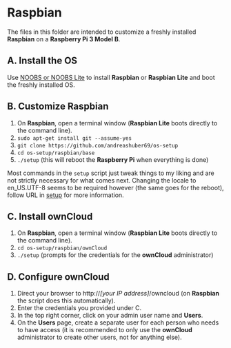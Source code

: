 # Raspbian
The files in this folder are intended to customize a freshly installed **Raspbian** on a **Raspberry Pi 3 Model B**.

## A. Install the OS
Use [NOOBS or NOOBS Lite](https://www.raspberrypi.org/downloads/noobs/) to install **Raspbian** or **Raspbian Lite**
and boot the freshly installed OS.

## B. Customize Raspbian
1. On **Raspbian**, open a terminal window (**Raspbian Lite** boots directly to the command line).
2. `sudo apt-get install git --assume-yes`
3. `git clone https://github.com/andreashuber69/os-setup`
4. `cd os-setup/raspbian/base`
5. `./setup` (this will reboot the **Raspberry Pi** when everything is done)

Most commands in the `setup` script just tweak things to my liking and are not strictly necessary for what comes next.
Changing the locale to en_US.UTF-8 seems to be required however (the same goes for the reboot), follow URL in
[setup](ownCloud/setup) for more information.

## C. Install ownCloud
1. On **Raspbian**, open a terminal window (**Raspbian Lite** boots directly to the command line).
2. `cd os-setup/raspbian/ownCloud`
3. `./setup` (prompts for the credentials for the **ownCloud** administrator)

## D. Configure ownCloud
1. Direct your browser to http://*[your IP address]*/owncloud (on **Raspbian** the script does this automatically).
2. Enter the credentials you provided under C.
3. In the top right corner, click on your admin user name and **Users**.
4. On the **Users** page, create a separate user for each person who needs to have access (it is recommended to only
   use the **ownCloud** administrator to create other users, not for anything else).
